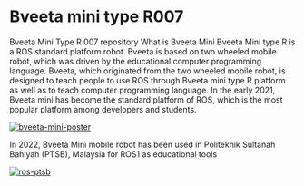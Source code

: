 # Bveeta mini type R007
Bveeta Mini Type R 007 repository
What is Bveeta Mini
Bveeta Mini type R is a ROS standard platform robot. Bveeta is based on two wheeled mobile robot, which was driven by the educational computer programming language. Bveeta, which originated from the two wheeled mobile robot, is designed to teach people to use ROS through Bveeta mini type R platform as well as to teach computer programming language. In the early 2021, Bveeta mini has become the standard platform of ROS, which is the most popular platform among developers and students.

<a href="https://ibb.co/MgrcCDg"><img src="https://i.ibb.co/JcVvsRc/BVEETA-MINI-POSTER.jpg" alt="bveeta-mini-poster" border="0"></a>

In 2022, Bveeta Mini mobile robot has been used in Politeknik Sultanah Bahiyah (PTSB), Malaysia for ROS1 as educational tools

<a href="https://ibb.co/0cz2cZ5"><img src="https://i.ibb.co/R9Jb9P8/ros-ptsb.jpg" alt="ros-ptsb" border="0"></a>
